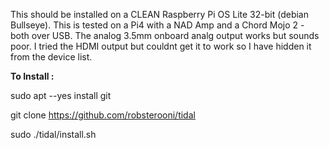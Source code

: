 
This should be installed on a CLEAN Raspberry Pi OS Lite 32-bit (debian Bullseye).  This is tested on a Pi4 with a NAD Amp and a Chord Mojo 2 - both over USB.  The analog 3.5mm onboard analg output works but sounds poor.   I tried the HDMI output but couldnt get it to work so I have hidden it from the device list.  


**To Install :**

sudo apt --yes install git

git clone https://github.com/robsterooni/tidal

sudo ./tidal/install.sh

